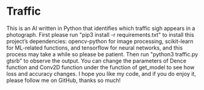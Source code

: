 # Traffic
This is an AI written in Python that identifies which traffic sigh appears in a photograph. First please run "pip3 install -r requirements.txt" to install this project’s dependencies: opencv-python for image processing, scikit-learn for ML-related functions, and tensorflow for neural networks, and this process may take a while so please be patient. Then run "python3 traffic.py gtsrb" to observe the output. You can change the parameters of Dence function and Conv2D function under the function of get_model to see how loss and accuracy changes. I hope you like my code, and if you do enjoy it, please follow me on GitHub, thanks so much!
